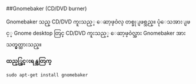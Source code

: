 ##Gnomebaker (CD/DVD burner)

Gnomebaker သည္ CD/DVD ကူးသည့္ ေဆာ့ဖ္ဝဲလ္ တစ္ခုျဖစ္သည္။ ပုံေသအားျဖင့္ Gnome desktop တြင္ CD/DVD ကူးသည့္ ေဆာ့ဖ္ဝဲလ္အား Gnomebaker အား သတ္မွတ္ထားသည္။ 

**ထည့္သြင္းရန္အတြက္**

    sudo apt-get install gnomebaker
